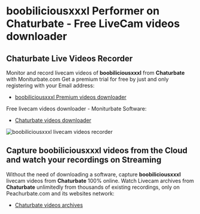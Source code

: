 # boobiliciousxxxl Performer on Chaturbate - Free LiveCam videos downloader

## Chaturbate Live Videos Recorder

Monitor and record livecam videos of **boobiliciousxxxl** from **Chaturbate** with Moniturbate.com
Get a premium trial for free by just and only registering with your Email address:
* [boobiliciousxxxl Premium videos downloader](https://moniturbate.com/request-demo-licence-key.html)

Free livecam videos downloader - Moniturbate Software:
* [Chaturbate videos downloader](https://moniturbate.com/moniturbate-download-software.html)

![boobiliciousxxxl livecam videos recorder](https://peachurnet.com/templates/moniturbate-software.png)


## Capture boobiliciousxxxl videos from the Cloud and watch your recordings on Streaming

Without the need of downloading a software, capture **boobiliciousxxxl** livecam videos from **Chaturbate** 100% online.
Watch Livecam archives from **Chaturbate** unlimitedly from thousands of existing recordings, only on Peachurbate.com and its websites network:
* [Chaturbate videos archives](https://peachurnet.com/)